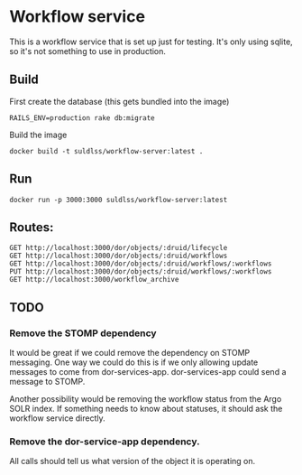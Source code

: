 # Workflow service

This is a workflow service that is set up just for testing. It's only using sqlite,
so it's not something to use in production.

## Build
First create the database (this gets bundled into the image)
```
RAILS_ENV=production rake db:migrate
```
Build the image
```
docker build -t suldlss/workflow-server:latest .
```

## Run
```
docker run -p 3000:3000 suldlss/workflow-server:latest
```

## Routes:
```
GET http://localhost:3000/dor/objects/:druid/lifecycle
GET http://localhost:3000/dor/objects/:druid/workflows
GET http://localhost:3000/dor/objects/:druid/workflows/:workflows
PUT http://localhost:3000/dor/objects/:druid/workflows/:workflows
GET http://localhost:3000/workflow_archive
```


## TODO

### Remove the STOMP dependency
It would be great if we could remove the dependency on STOMP messaging.
One way we could do this is if we only allowing update messages to come from dor-services-app.
dor-services-app could send a message to STOMP.

Another possibility would be removing the workflow status from the Argo SOLR index.
If something needs to know about statuses, it should ask the workflow service directly.

### Remove the dor-service-app dependency.
All calls should tell us what version of the object it is operating on.
